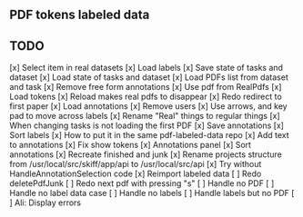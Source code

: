 ## PDF tokens labeled data


## TODO 

[x] Select item in real datasets
[x] Load labels
[x] Save state of tasks and dataset
[x] Load state of tasks and dataset
[x] Load PDFs list from dataset and task
[x] Remove free form annotations
[x] Use pdf from RealPdfs
[x] Load tokens
[x] Reload makes real pdfs to disappear
[x] Redo redirect to first paper
[x] Load annotations
[x] Remove users
[x] Use arrows, and key pad to move across labels
[x] Rename "Real" things to regular things
[x] When changing tasks is not loading the first PDF
[x] Save annotations
[x] Sort labels
[x] How to put it in the same pdf-labeled-data repo
[x] Add text to annotations
[x] Fix show tokens
[x] Annotations panel
[x] Sort annotations
[x] Recreate finished and junk
[x] Rename projects structure from /usr/local/src/skiff/app/api to /usr/local/src/api
[x] Try without HandleAnnotationSelection code
[x] Reimport labeled data
[ ] Redo deletePdfJunk
[ ] Redo next pdf with pressing "s"
[ ] Handle no PDF
[ ] Handle no label data case
[ ] Handle no labels
[ ] Handle labels but no PDF
[ ] Ali: Display errors 
